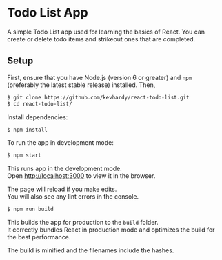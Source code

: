 # Todo List App

A simple Todo List app used for learning the basics of React. You can create or delete todo items and strikeout ones that are completed.

## Setup

First, ensure that you have Node.js (version 6 or greater) and `npm` (preferably
the latest stable release) installed. Then,

```bash
$ git clone https://github.com/kevhardy/react-todo-list.git
$ cd react-todo-list/
```

Install dependencies:

```bash
$ npm install
```

To run the app in development mode:

```bash
$ npm start
```

This runs app in the development mode.<br>
Open [http://localhost:3000](http://localhost:3000) to view it in the browser.

The page will reload if you make edits.<br>
You will also see any lint errors in the console.

```bash
$ npm run build
```

This builds the app for production to the `build` folder.<br>
It correctly bundles React in production mode and optimizes the build for the best performance.

The build is minified and the filenames include the hashes.<br>
